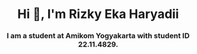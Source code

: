 <h1 align="center">Hi 👋, I'm Rizky Eka Haryadii</h1>
<h3 align="center">I am a student at Amikom Yogyakarta with student ID 22.11.4829.</h3>
</p>

